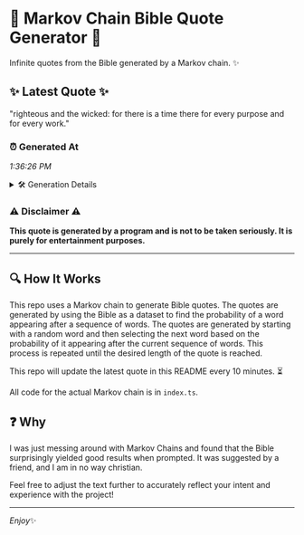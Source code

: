 # 📖 Markov Chain Bible Quote Generator 📖

Infinite quotes from the Bible generated by a Markov chain. ✨

## ✨ Latest Quote ✨
"righteous and the wicked: for there is a time there for every purpose and for every work."

### ⏰ Generated At
*1:36:26 PM*

<details>
    <summary>🛠️ Generation Details</summary>
    <p>
        <strong>🌱 Seed:</strong> righteous<br>
        <strong>🔄 Iterations:</strong> 16<br>
        <strong>📜 Context History:</strong><br>[ righteous ]: and<br>[ righteous, and ]: the<br>[ righteous, and, the ]: wicked:<br>[ righteous, and, the, wicked: ]: for<br>[ righteous, and, the, wicked:, for ]: there<br>[ righteous, and, the, wicked:, for, there ]: is<br>[ and, the, wicked:, for, there, is ]: a<br>[ the, wicked:, for, there, is, a ]: time<br>[ wicked:, for, there, is, a, time ]: there<br>[ for, there, is, a, time, there ]: for<br>[ there, is, a, time, there, for ]: every<br>[ is, a, time, there, for, every ]: purpose<br>[ a, time, there, for, every, purpose ]: and<br>[ time, there, for, every, purpose, and ]: for<br>[ there, for, every, purpose, and, for ]: every<br>[ for, every, purpose, and, for, every ]: work.<br>
    </p>
</details>

### ⚠️ Disclaimer ⚠️
**This quote is generated by a program and is not to be taken seriously. It is purely for entertainment purposes.**

---

## 🔍 How It Works

This repo uses a Markov chain to generate Bible quotes. The quotes are generated by using the Bible as a dataset to find the probability of a word appearing after a sequence of words. The quotes are generated by starting with a random word and then selecting the next word based on the probability of it appearing after the current sequence of words. This process is repeated until the desired length of the quote is reached.

This repo will update the latest quote in this README every 10 minutes. ⏳

All code for the actual Markov chain is in `index.ts`.

## ❓ Why

I was just messing around with Markov Chains and found that the Bible surprisingly yielded good results when prompted. 
It was suggested by a friend, and I am in no way christian.

Feel free to adjust the text further to accurately reflect your intent and experience with the project!

---

*Enjoy*✨
